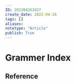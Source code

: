 ```yaml
---
ID: 202204261027
create_date: 2022-04-26
tags: []	
aliases:
notetype: "Article"
publish: True
---
```


# Grammer Index

## Reference